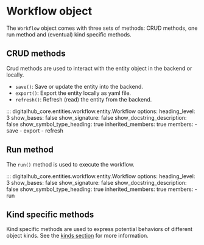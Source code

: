 # Workflow object

The `Workflow` object comes with three sets of methods: CRUD methods, one run method and (eventual) kind specific methods.

## CRUD methods

Crud methods are used to interact with the entity object in the backend or locally.

- `save()`: Save or update the entity into the backend.
- `export()`: Export the entity locally as yaml file.
- `refresh()`: Refresh (read) the entity from the backend.

::: digitalhub_core.entities.workflow.entity.Workflow
    options:
        heading_level: 3
        show_bases: false
        show_signature: false
        show_docstring_description: false
        show_symbol_type_heading: true
        inherited_members: true
        members:
            - save
            - export
            - refresh

## Run method

The `run()` method is used to execute the workflow.

::: digitalhub_core.entities.workflow.entity.Workflow
    options:
        heading_level: 3
        show_bases: false
        show_signature: false
        show_docstring_description: false
        show_symbol_type_heading: true
        inherited_members: true
        members:
            - run

## Kind specific methods

Kind specific methods are used to express potential behaviors of different object kinds.
See the [kinds section](kinds.md) for more information.
